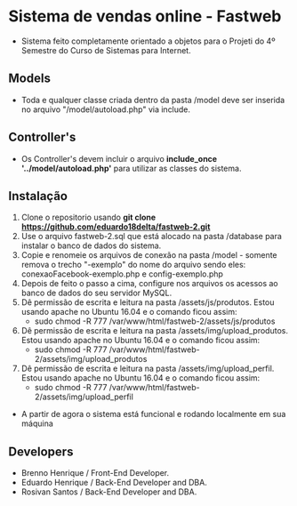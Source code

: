 # Sistema de vendas online - Fastweb

- Sistema feito completamente orientado a objetos para o Projeti do 4º Semestre do Curso de Sistemas para Internet.

## Models

- Toda e qualquer classe criada dentro da pasta /model deve ser inserida no arquivo "/model/autoload.php" via include.

## Controller's

- Os Controller's devem incluir o arquivo <b>include_once '../model/autoload.php'</b> para utilizar as classes do sistema.

## Instalação

1. Clone o repositorio usando <b>git clone https://github.com/eduardo18delta/fastweb-2.git</b>
2. Use o arquivo fastweb-2.sql que está alocado na pasta /database para instalar o banco de dados do sistema.
3. Copie e renomeie os arquivos de conexão na pasta /model - somente remova o trecho "-exemplo" do nome do arquivo sendo eles:
	conexaoFacebook-exemplo.php e config-exemplo.php
4. Depois de feito o passo a cima, configure nos arquivos os acessos ao banco de dados do seu servidor MySQL.
5. Dê permissão de escrita e leitura na pasta /assets/js/produtos. Estou usando apache no Ubuntu 16.04 e o comando ficou assim:
	- sudo chmod -R 777 /var/www/html/fastweb-2/assets/js/produtos
6. Dê permissão de escrita e leitura na pasta /assets/img/upload_produtos. Estou usando apache no Ubuntu 16.04 e o comando ficou assim:
	- sudo chmod -R 777 /var/www/html/fastweb-2/assets/img/upload_produtos
7. Dê permissão de escrita e leitura na pasta /assets/img/upload_perfil. Estou usando apache no Ubuntu 16.04 e o comando ficou assim:
	- sudo chmod -R 777 /var/www/html/fastweb-2/assets/img/upload_perfil
	

- A partir de agora o sistema está funcional e rodando localmente em sua máquina

## Developers

- Brenno Henrique / Front-End Developer.
- Eduardo Henrique / Back-End Developer and DBA.
- Rosivan Santos / Back-End Developer and DBA.
